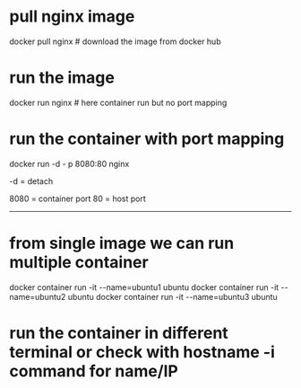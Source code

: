 # pull nginx image 

docker pull nginx # download the image from docker hub

# run the image 

docker run nginx   # here container run but no port mapping 

# run the container with port mapping 

docker run -d - p 8080:80 nginx 

-d = detach 

8080 = container port 
80 = host port 


---------------

# from single image we can run multiple container 


docker container run -it --name=ubuntu1 ubuntu 
docker container run -it  --name=ubuntu2 ubuntu 
docker container run -it  --name=ubuntu3 ubuntu 

# run the container in different terminal or check with hostname -i command for name/IP